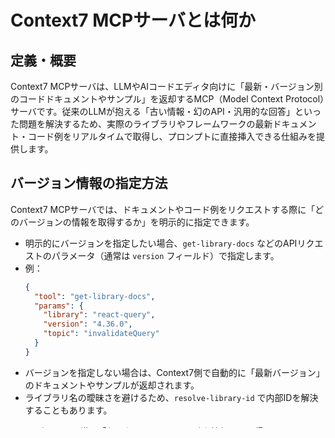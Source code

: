 # Context7 MCPサーバとは何か

## 定義・概要
Context7 MCPサーバは、LLMやAIコードエディタ向けに「最新・バージョン別のコードドキュメントやサンプル」を返却するMCP（Model Context Protocol）サーバです。従来のLLMが抱える「古い情報・幻のAPI・汎用的な回答」といった問題を解決するため、実際のライブラリやフレームワークの最新ドキュメント・コード例をリアルタイムで取得し、プロンプトに直接挿入できる仕組みを提供します。

## バージョン情報の指定方法
Context7 MCPサーバでは、ドキュメントやコード例をリクエストする際に「どのバージョンの情報を取得するか」を明示的に指定できます。

- 明示的にバージョンを指定したい場合、`get-library-docs` などのAPIリクエストのパラメータ（通常は `version` フィールド）で指定します。
- 例：
  ```json
  {
    "tool": "get-library-docs",
    "params": {
      "library": "react-query",
      "version": "4.36.0",
      "topic": "invalidateQuery"
    }
  }
  ```
- バージョンを指定しない場合は、Context7側で自動的に「最新バージョン」のドキュメントやサンプルが返却されます。
- ライブラリ名の曖昧さを避けるため、`resolve-library-id` で内部IDを解決することもあります。

この設計により、常に「必要なバージョンの正確な情報」を取得でき、バージョン違いによる誤解やバグを防ぐことができます。

## 返却される情報の全体像
Context7 MCPサーバは、単なるサンプルコード返却サーバではありません。以下のような多様な情報を、AIアシスタントやエディタに対して返却します。

### 1. 公式ドキュメント本文
- 指定したライブラリやフレームワークの「バージョン別・最新」の公式ドキュメント（説明文、APIリファレンス、使い方解説など）
- 特定トピック（例: "routing", "hooks"）に絞ったドキュメント抽出も可能

### 2. コード例・スニペット
- 実際に動作する、指定バージョンに即したサンプルコードや使用例
- APIの使い方やベストプラクティスを示す具体的なコード

### 3. ライブラリ・プロジェクトのメタデータ
- 機能概要、特徴、GitHubスター数や信頼スコアなどのメタ情報
- プロジェクト全体の概要や検索用の情報

### 4. ライブラリ発見・検索ツール
- ライブラリの検索や、ランキング上位のライブラリ一覧なども取得可能
- `resolve-library-id`や`get-library-docs`などのAPIで柔軟に情報取得

#### 返却情報のまとめ表
| 種類                       | 内容例                                             |
|----------------------------|----------------------------------------------------|
| ドキュメント（テキスト）   | 公式ドキュメント本文、APIリファレンス、解説         |
| コード例・スニペット        | バージョン対応のサンプルコード、使用例               |
| メタデータ                  | 機能概要、スター数、信頼スコア、プロジェクト情報     |
| 検索・発見ツール            | ライブラリ検索、ランキング、関連プロジェクト一覧     |

## 使い方の流れ
1. プロンプトで「use context7」と明示するだけで、LLMがContext7 MCPサーバを利用し、最新のドキュメントやサンプルを自動でプロンプトに組み込む
2. これにより、タブ切り替えや古いAPIの誤回答を防ぎ、即座に正確なコード生成が可能

## 批判的視点・反論
- ドキュメントはコミュニティベースで追加・更新されるため、内容の正確性や網羅性は保証されない場合がある
- セキュリティや完全性については自己責任で利用する必要がある
- 一部のマイナーライブラリや独自拡張は未対応の場合がある

## 関連ノート・リンク
- [[VS_Code_githubRepo機能_GitHub統合とAI連携の実践ガイド]]
- [[Claude_Code_GitHub_Actions_技術とユースケース]]
- [[MCPサーバ_Resource_Prompt_Tool.md]]

#llm #mcp #vibecoding
